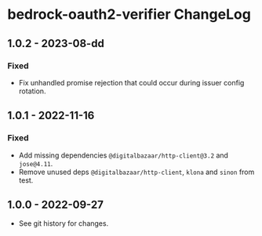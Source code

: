 # bedrock-oauth2-verifier ChangeLog

## 1.0.2 - 2023-08-dd

### Fixed
- Fix unhandled promise rejection that could occur during issuer config
  rotation.

## 1.0.1 - 2022-11-16

### Fixed
- Add missing dependencies `@digitalbazaar/http-client@3.2` and `jose@4.11`.
- Remove unused deps `@digitalbazaar/http-client`, `klona` and `sinon` from
  test.

## 1.0.0 - 2022-09-27

- See git history for changes.

